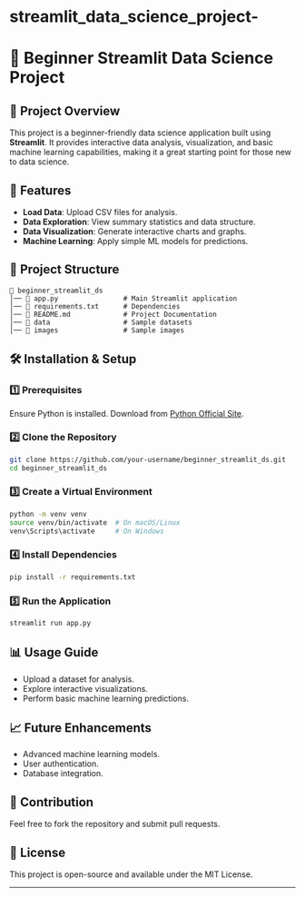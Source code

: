 # streamlit_data_science_project-
# 🎯 Beginner Streamlit Data Science Project

## 📌 Project Overview
This project is a beginner-friendly data science application built using **Streamlit**. It provides interactive data analysis, visualization, and basic machine learning capabilities, making it a great starting point for those new to data science.

## 🚀 Features
- **Load Data**: Upload CSV files for analysis.
- **Data Exploration**: View summary statistics and data structure.
- **Data Visualization**: Generate interactive charts and graphs.
- **Machine Learning**: Apply simple ML models for predictions.

## 📂 Project Structure
```
📁 beginner_streamlit_ds
│── 📄 app.py                # Main Streamlit application
│── 📄 requirements.txt      # Dependencies
│── 📄 README.md             # Project Documentation
│── 📁 data                  # Sample datasets
│── 📁 images                # Sample images
```

## 🛠️ Installation & Setup
### 1️⃣ Prerequisites
Ensure Python is installed. Download from [Python Official Site](https://www.python.org/downloads/).

### 2️⃣ Clone the Repository
```bash
git clone https://github.com/your-username/beginner_streamlit_ds.git
cd beginner_streamlit_ds
```

### 3️⃣ Create a Virtual Environment
```bash
python -m venv venv
source venv/bin/activate  # On macOS/Linux
venv\Scripts\activate     # On Windows
```

### 4️⃣ Install Dependencies
```bash
pip install -r requirements.txt
```

### 5️⃣ Run the Application
```bash
streamlit run app.py
```

## 📊 Usage Guide
- Upload a dataset for analysis.
- Explore interactive visualizations.
- Perform basic machine learning predictions.

## 📈 Future Enhancements
- Advanced machine learning models.
- User authentication.
- Database integration.

## 🤝 Contribution
Feel free to fork the repository and submit pull requests.

## 📜 License
This project is open-source and available under the MIT License.

---
